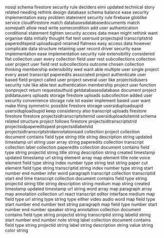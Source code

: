 nosql schema firestore security rule deciders eimi updated technical story related needing rethink design database schema balance ease security implementation easy problem statement security rule firebase globlike service cloudfirestore match databasesdatabasedocuments match somepath allow read write somecondition add user authentication conditional statement tighten security access data mean might rethink want organise data initially thought flat text usersuid projectspid transcriptstrid papereditspeid uploadsupid retained flatness easy access data however complicate data structure retaining user record driver security ease implementation ease implementation security rule extensibility considered flat collection user every collection field user rest subcollections collection user project user field rest subcollections outcome chosen collection thinking membership extensibility wed want able multiple user single project every asset transcript paperedits associated project authenticate user based field project called user project several user like projectsidusers security rule like able test authentication membership project user function isonproject return requestauthuid getdatabasesdatabase document project piddatausers uploads storage firestore uploads subcollection added user security convenience storage rule lot easier implement based user want make thing symmetric possible firestore storage usersiduploadsupid usersiduploadsupid keep consistency also transcript uploads firestore firestore firestore projectsidtranscriptsitemid usersiduploadsitemid schema related structure project follows firestore projectsidtranscriptstrid projectsidpapereditspeid projectsidlabelslid projectsidtranscriptstridannotationsaid collection project collection document contains field type string title string description string updated timestamp url string user array string paperedits collection transcript collection label collection paperedits collection document contains field type string projectid string title string description string created timestamp updated timestamp url string element array map element title note voice element field type string index number type string text string paper cut element field type string transcriptid string index number type string start number end number infer word paragraph transcript collection transcriptid start end time transcript collection document contains field type string projectid string title string description string medium map string created timestamp updated timestamp url string word array map paragraph array map annotation collection url react transcript editor interface medium map field type url string type string type either video audio word map field type start number end number text string paragraph map field type number start number end number speaker string annotation collection document contains field type string projectid string transcriptid string labelid string start number end number note string label collection document contains field type string projectid string label string description string value string color string